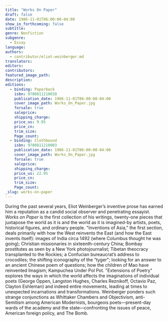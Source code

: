 ```yaml
---
title: "Works On Paper"
draft: false
date: 1986-11-01T06:00:00-04:00
show_in_forthcoming: false
subtitle:
genre: Nonfiction
subgenre:
  - Essay
language:
authors:
  - contributor/eliot-weinberger.md
translators:
editors:
contributors:
featured_image_path:
description:
editions:
  - binding: Paperback
    isbn: 9780811210010
    publication_date: 1986-11-01T06:00:00-04:00
    cover_image_path: Works_On_Paper.jpg
    forsale: true
    saleprice:
    shipping_charge:
    price_us: 9.95
    price_cn:
    trim_size:
    Page_count:
  - binding: Clothbound
    isbn: 9780811210003
    publication_date: 1986-11-01T06:00:00-04:00
    cover_image_path: Works_On_Paper.jpg
    forsale: true
    saleprice:
    shipping_charge:
    price_us: 22.95
    price_cn:
    trim_size:
    Page_count:
_slug: works-on-paper
---
```


During the past several years, Eliot Weinberger’s inventive prose has earned him a reputation as a candid social observer and penetrating essayist. _Works on Paper_ is the first collection of his writings, twenty-one pieces that juxtapose the world as it is and the world as it is imagined-by artists, poets, historical figures, and ordinary people. "Inventions of Asia,” the first section, deals primarily with how the West reinvents the East (and how the East invents itself): images of India circa 1492 (where Columbus thought he was going); Christian missionaries in sixteenth-century China; Bombay prostitutes as seen by a New York photojournalist; Tibetan theocracy transplanted to the Rockies; a Confucian bureaucrat’s address to crocodiles; the shifting iconography of the “tyger"; looking for an answer to an ancient Chinese poem of questions; how the children of Mao have reinvented Imagism; Kampuchea Under Pol Pot. "Extensions of Poetry" explores the ways in which the world affects the imaginations of individual poets (George Oppen, Langston Hughes, Charles Reznikoff, Octavio Paz, Clayton Eshleman) and indeed entire movements, leading at times to unexpected incarnations and transformations. Weinberger ponders such strange conjunctions as Whittaker Chambers and Objectivism, anti-Semitism among American Modernists, bourgeois poets––present-day wards of the academy and the state––confronting the issues of peace, American foreign policy, and The Bomb.

